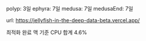  polyp: 3일
 ephyra: 7일
 medusa: 7일
 medusaEnd: 7일

url: https://jellyfish-in-the-deep-data-beta.vercel.app/

최적화 완료 맥 기준 CPU 합계 4.6%
